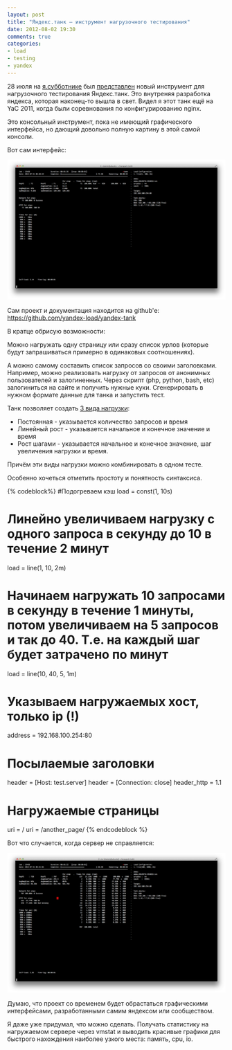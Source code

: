 ```yaml
---
layout: post
title: "Яндекс.танк — инструмент нагрузочного тестирования"
date: 2012-08-02 19:30
comments: true
categories:
- load
- testing
- yandex
---
```


28 июля на [я.субботнике](http://events.yandex.ru/events/yasubbotnik/msk-jul-2012/) был [представлен](http://events.yandex.ru/talks/268/) новый инструмент для нагрузочного тестирования Яндекс.танк. Это внутреняя разработка яндекса, которая наконец-то вышла в свет. Видел я этот танк ещё на YaC 2011, когда были соревнования по конфигурированию nginx.

Это консольный инструмент, пока не имеющий графического интерфейса, но дающий довольно полную картину в этой самой консоли.

<!-- more -->

Вот сам интерфейс:

![yandex-tank-good](/images/yandex-tank-load-testing/yandex-tank-good.png)

Сам проект и документация находится на github'е: https://github.com/yandex-load/yandex-tank

В кратце обрисую возможности:

Можно нагружать одну страницу или сразу список урлов (которые будут запрашиваться примерно в одинаковых соотношениях).

А можно самому составить список запросов со своими заголовками. Например, можно реализовать нагрузку от запросов от анонимных пользователей и залогиненных. Через скрипт (php, python, bash, etc) залогиниться на сайте и получить нужные куки. Сгенерировать в нужном формате данные для танка и запустить тест.

Танк позволяет создать [3 вида нагрузки](https://github.com/yandex-load/yandex-tank#first-step):

* Постоянная - указывается количество запросов и время
* Линейный рост - указывается начальное и конечное значение и время
* Рост шагами - указывается начальное и конечное значение, шаг увеличения нагрузки и время.

Причём эти виды нагрузки можно комбинировать в одном тесте.

Особенно хочеться отметить простоту и понятность синтаксиса.

{% codeblock%}
#Подогреваем кэш
load = const(1, 10s)
# Линейно увеличиваем нагрузку с одного запроса в секунду до 10 в течение 2 минут
load = line(1, 10, 2m)
# Начинаем нагружать 10 запросами в секунду в течение 1 минуты, потом увеличиваем на 5 запросов и так до 40. Т.е. на каждый шаг будет затрачено по минут
load = line(10, 40, 5, 1m)
# Указываем нагружаемых хост, только ip (!)
address = 192.168.100.254:80
# Посылаемые заголовки
header = [Host: test.server]
header = [Connection: close]
header_http = 1.1
# Нагружаемые страницы
uri = / uri = /another_page/
{% endcodeblock %}

Вот что случается, когда сервер не справляется:

![yandex-tank-good](/images/yandex-tank-load-testing/yandex-tank-bad.png)

Думаю, что проект со временем будет обрастаться графическими интерфейсами, разработанными самим яндексом или сообществом.

Я даже уже придумал, что можно сделать. Получать статистику на нагружаемом сервере через vmstat и выводить красивые графики для быстрого нахождения наиболее узкого места: память, cpu, io.

